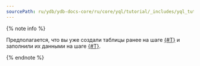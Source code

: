 ```yaml
---
sourcePath: ru/ydb/ydb-docs-core/ru/core/yql/tutorial/_includes/yql_tutorial_prerequisites.md
---
```

{% note info %}

Предполагается, что вы уже создали таблицы ранее на шаге [{#T}](../create_demo_tables.md) и заполнили их данными на шаге [{#T}](../fill_tables_with_data.md).

{% endnote %}

